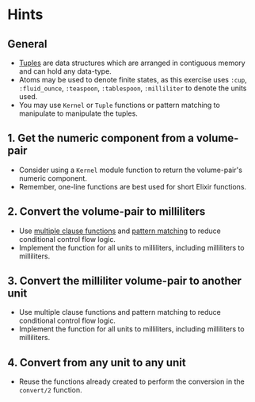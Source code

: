# Hints

## General

- [Tuples][tuple-module] are data structures which are arranged in contiguous memory and can hold any data-type.
- Atoms may be used to denote finite states, as this exercise uses `:cup`, `:fluid_ounce`, `:teaspoon`, `:tablespoon`, `:milliliter` to denote the units used.
- You may use `Kernel` or `Tuple` functions or pattern matching to manipulate to manipulate the tuples.

## 1. Get the numeric component from a volume-pair

- Consider using a `Kernel` module function to return the volume-pair's numeric component.
- Remember, one-line functions are best used for short Elixir functions.

## 2. Convert the volume-pair to milliliters

- Use [multiple clause functions][multi-clause] and [pattern matching][pattern-matching] to reduce conditional control flow logic.
- Implement the function for all units to milliliters, including milliliters to milliliters.

## 3. Convert the milliliter volume-pair to another unit

- Use multiple clause functions and pattern matching to reduce conditional control flow logic.
- Implement the function for all units to milliliters, including milliliters to milliliters.

## 4. Convert from any unit to any unit

- Reuse the functions already created to perform the conversion in the `convert/2` function.

[multi-clause]: https://elixir-lang.org/getting-started/modules-and-functions.html#named-functions
[tuple-module]: https://hexdocs.pm/elixir/Tuple.html
[pattern-matching]: https://medium.com/rebirth-delivery/how-to-use-elixir-pattern-matched-functions-arguments-a793733acc6d
